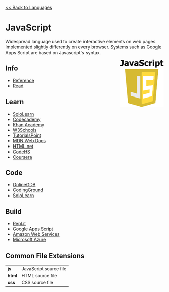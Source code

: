 <style>
img {
    height: 150px;
    float: right;
    position: sticky;
    top: 50px;
}
td.extension {
    font-weight: bold;
}
</style>

<a href=".">&lt;&lt; Back to Languages</a>

# JavaScript
Widespread language used to create interactive elements on web pages.  Implemented slightly differently on every browser.  Systems such as Google Apps Script are based on Javascript's syntax.

<img src="logos/JavaScript.png" />

## Info
- [Reference](https://developer.mozilla.org/en-US/docs/Web/JavaScript/Reference)
- [Read](https://en.wikipedia.org/wiki/JavaScript)

## Learn
- [SoloLearn](https://www.sololearn.com/Course/JavaScript/)
- [Codecademy](https://www.codecademy.com/learn/introduction-to-javascript)
- [Khan Academy](https://www.khanacademy.org/computing/computer-programming/programming)
- [W3Schools](https://www.w3schools.com/js/default.asp)
- [TutorialsPoint](https://www.tutorialspoint.com/javascript/index.htm)
- [MDN Web Docs](https://developer.mozilla.org/en-US/docs/Web/JavaScript)
- [HTML.net](http://html.net/tutorials/javascript/)
- [CodeHS](https://codehs.com/info/curriculum/introjs)
- [Coursera](https://www.coursera.org/specializations/web-design)

## Code
- [OnlineGDB](https://www.onlinegdb.com/online_html_compiler)
- [CodingGround](https://www.tutorialspoint.com/online_javascript_editor.php)
- [SoloLearn](https://code.sololearn.com/#html)

## Build
- [Repl.it](https://repl.it/languages/html)
- [Google Apps Script](https://script.google.com)
- [Amazon Web Services](https://aws.amazon.com/developer/language/javascript/)
- [Microsoft Azure](https://docs.microsoft.com/azure/javascript/)

## Common File Extensions
<table>
    <tr>
        <td class="extension">js</td>
        <td>JavaScript source file</td>
    </tr>
    <tr>
        <td class="extension">html</td>
        <td>HTML source file</td>
    </tr>
    <tr>
        <td class="extension">css</td>
        <td>CSS source file</td>
    </tr>
</table>